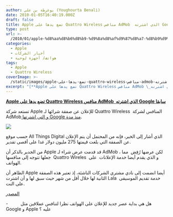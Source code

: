 ```yaml
---
author: يوغرطة بن علي (Youghourta Benali)
date: 2010-01-05T16:40:19.000Z
draft: false
title: Apple تضع يدها على Quattro Wireless منافس AdMob  الذي اشترته Google سابقا
type: post
url: >-
  /2010/01/apple-%d8%aa%d8%b6%d8%b9-%d9%8a%d8%af%d9%87%d8%a7-%d8%b9%d9%84%d9%89-quattro-wireless-%d9%85%d9%86%d8%a7%d9%81%d8%b3-admob-%d8%a7%d9%84%d8%b0%d9%8a-%d8%a7%d8%b4%d8%aa%d8%b1%d8%aa%d9%87-google-%d8%b3/
categories:
  - Apple
  - أخبار الشركات
  - هواتف/ أجهزة لوحية
tags:
  - Apple
  - Quattro Wireless
coverImage: >-
  /static/images/apple-تضع-يدها-على-quattro-wireless-منافس-admob-الذي-اشترته-google-س/Quattro-Logo.png
excerpt: "[**Apple تضع يدها على Quattro Wireless منافس AdMob \_الذي اشترته Google سابقا**](https://www.it-scoop.com/2010/01/apple-%d8%aa%d8%b6%d8%b9-%d9%8a%d8%af%d9%87%d8%a7-%d8%b9%d9%84%d9%89-quattro-wireless-%d9%85%d9%86%d8%a7%d9%81%d8%b3-admob-%d8%a7%d9%84%d8%b0%d9%8a-%d8%a7%d8%b4%d8%aa%d8%b1%d8%aa%d9%87-google-%d8%b3/)\n\nتستعد شركة Apple للإعلان عن صفقة شرائها لـ Quattro Wireless \_المنافس لشركة AdMob[ و التي اشترتها Google منذ مدة](https://www.it-scoop.com/2009/11/google-%d8%aa%d9%84%d8%b9%d9%86-%d8%b4%d8%b1%d8%a7%d8%a1%d9%87%d8%a7-%d9%84%d8%b4%d8%b1%d9%83%d8%a9-admob/).\n\n\n\nحسب موقع All Things Digital الذي أشار إلى الخبر، فإنه من"
---
```

[**Apple تضع يدها على Quattro Wireless منافس AdMob  الذي اشترته Google سابقا**](https://www.it-scoop.com/2010/01/apple-%d8%aa%d8%b6%d8%b9-%d9%8a%d8%af%d9%87%d8%a7-%d8%b9%d9%84%d9%89-quattro-wireless-%d9%85%d9%86%d8%a7%d9%81%d8%b3-admob-%d8%a7%d9%84%d8%b0%d9%8a-%d8%a7%d8%b4%d8%aa%d8%b1%d8%aa%d9%87-google-%d8%b3/)

تستعد شركة Apple للإعلان عن صفقة شرائها لـ Quattro Wireless  المنافس لشركة AdMob[ و التي اشترتها Google منذ مدة](https://www.it-scoop.com/2009/11/google-%d8%aa%d9%84%d8%b9%d9%86-%d8%b4%d8%b1%d8%a7%d8%a1%d9%87%d8%a7-%d9%84%d8%b4%d8%b1%d9%83%d8%a9-admob/).

![](/static/images/apple-تضع-يدها-على-quattro-wireless-منافس-admob-الذي-اشترته-google-س/Quattro-Logo.png)

حسب موقع All Things Digital الذي أشار إلى الخبر، فإنه من المحتمل أن يتم الإعلان عن الصفقة التي بلغت قيمتها 275 مليون دولار غدا على أقصى تقدير.

من الجدير بالذكر أن Apple قد قدمت عرض شراء لـ AdMob ، لكن عرضها رُفِض  مما جعلها تتوجه إلى منافسها  Quattro Wireles  و الذي يقدم أيضا خدمة الإعلانات  على الهواتف.

الظاهر أن Apple أيضا انضمت إلى نادي مشتري الشركات الناشئة، إذ تعتبر هذه الصفقة الثانية لها خلال أقل من شهر حيث سبق لها و أن اشترت Lala  خدمة تقديم الموسيقى على النت.

[المصدر](http://kara.allthingsd.com/20100104/exclusive-apple-to-buy-quattro-wireless-for-275-million/)

\-          هل هي بداية عصر جديد للإعلان على الهواتف نظرا لتنافس عملاقين مثل Google و Apple عليه ؟
